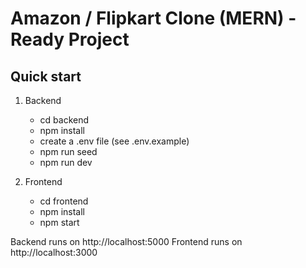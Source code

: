 # Amazon / Flipkart Clone (MERN) - Ready Project

## Quick start

1. Backend
   - cd backend
   - npm install
   - create a .env file (see .env.example)
   - npm run seed
   - npm run dev

2. Frontend
   - cd frontend
   - npm install
   - npm start

Backend runs on http://localhost:5000
Frontend runs on http://localhost:3000

